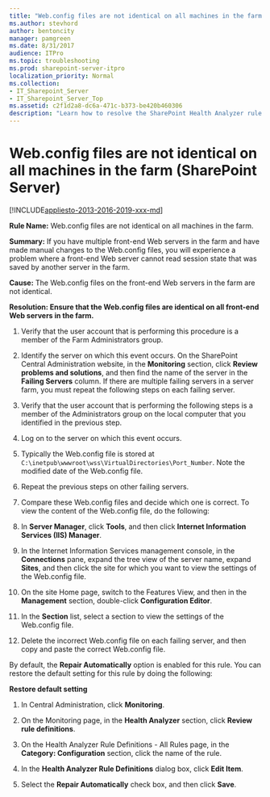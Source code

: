 ```yaml
---
title: "Web.config files are not identical on all machines in the farm (SharePoint Server)"
ms.author: stevhord
author: bentoncity
manager: pamgreen
ms.date: 8/31/2017
audience: ITPro
ms.topic: troubleshooting
ms.prod: sharepoint-server-itpro
localization_priority: Normal
ms.collection:
- IT_Sharepoint_Server
- IT_Sharepoint_Server_Top
ms.assetid: c2f1d2a8-dc6a-471c-b373-be420b460306
description: "Learn how to resolve the SharePoint Health Analyzer rule: Web.config files are not identical on all machines in the farm, for SharePoint Server."
---
```


# Web.config files are not identical on all machines in the farm (SharePoint Server)

[!INCLUDE[appliesto-2013-2016-2019-xxx-md](../includes/appliesto-2013-2016-2019-xxx-md.md)] 
  
 **Rule Name:** Web.config files are not identical on all machines in the farm. 
  
 **Summary:** If you have multiple front-end Web servers in the farm and have made manual changes to the Web.config files, you will experience a problem where a front-end Web server cannot read session state that was saved by another server in the farm. 
  
 **Cause:** The Web.config files on the front-end Web servers in the farm are not identical. 
  
 **Resolution: Ensure that the Web.config files are identical on all front-end Web servers in the farm.**
  
1. Verify that the user account that is performing this procedure is a member of the Farm Administrators group.
    
2. Identify the server on which this event occurs. On the SharePoint Central Administration website, in the **Monitoring** section, click **Review problems and solutions**, and then find the name of the server in the **Failing Servers** column. If there are multiple failing servers in a server farm, you must repeat the following steps on each failing server. 
    
3. Verify that the user account that is performing the following steps is a member of the Administrators group on the local computer that you identified in the previous step.
    
4. Log on to the server on which this event occurs.
    
5. Typically the Web.config file is stored at  `C:\inetpub\wwwroot\wss\VirtualDirectories\Port_Number`. Note the modified date of the Web.config file.
    
6. Repeat the previous steps on other failing servers.
    
7. Compare these Web.config files and decide which one is correct. To view the content of the Web.config file, do the following:
    
1. In **Server Manager**, click **Tools**, and then click **Internet Information Services (IIS) Manager**.
    
2. In the Internet Information Services management console, in the **Connections** pane, expand the tree view of the server name, expand **Sites**, and then click the site for which you want to view the settings of the Web.config file.
    
3. On the site Home page, switch to the Features View, and then in the **Management** section, double-click **Configuration Editor**.
    
4. In the **Section** list, select a section to view the settings of the Web.config file. 
    
8. Delete the incorrect Web.config file on each failing server, and then copy and paste the correct Web.config file.
    
By default, the **Repair Automatically** option is enabled for this rule. You can restore the default setting for this rule by doing the following: 
  
 **Restore default setting**
  
1. In Central Administration, click **Monitoring**.
    
2. On the Monitoring page, in the **Health Analyzer** section, click **Review rule definitions**.
    
3. On the Health Analyzer Rule Definitions - All Rules page, in the **Category: Configuration** section, click the name of the rule. 
    
4. In the **Health Analyzer Rule Definitions** dialog box, click **Edit Item**.
    
5. Select the **Repair Automatically** check box, and then click **Save**.
    

